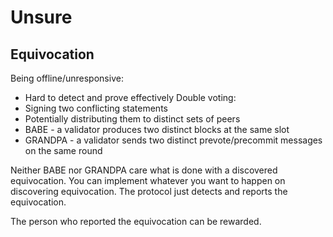 # Unsure

## Equivocation

Being offline/unresponsive:
- Hard to detect and prove effectively
Double voting:
- Signing two conflicting statements
- Potentially distributing them to distinct sets of peers
- BABE - a validator produces two distinct blocks at the same slot
- GRANDPA - a validator sends two distinct prevote/precommit messages on the same round

Neither BABE nor GRANDPA care what is done with a discovered equivocation. You can implement whatever you want to happen on discovering equivocation.
The protocol just detects and reports the equivocation.

The person who reported the equivocation can be rewarded.

